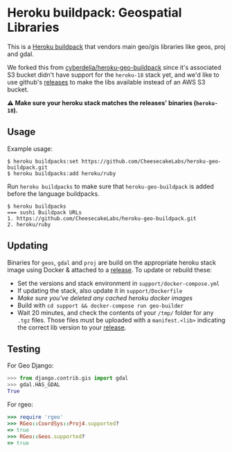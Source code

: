 Heroku buildpack: Geospatial Libraries
======================================

This is a [Heroku buildpack](http://devcenter.heroku.com/articles/buildpacks) that
vendors main geo/gis libraries like geos, proj and gdal.

We forked this from [cyberdelia/heroku-geo-buildpack](https://github.com/cyberdelia/heroku-geo-buildpack) since it's associated S3 bucket didn't have support for the `heroku-18` stack yet, and we'd like to use github's [releases](https://github.com/CheesecakeLabs/heroku-geo-buildpack/releases) to make the libs available instead of an AWS S3 bucket.

**:warning: Make sure your heroku stack matches the releases' binaries (`heroku-18`).**

Usage
-----

Example usage:

```
$ heroku buildpacks:set https://github.com/CheesecakeLabs/heroku-geo-buildpack.git
$ heroku buildpacks:add heroku/ruby
```

Run `heroku buildpacks` to make sure that `heroku-geo-buildpack` is added before
the language buildpacks.

```
$ heroku buildpacks
=== sushi Buildpack URLs
1. https://github.com/CheesecakeLabs/heroku-geo-buildpack.git
2. heroku/ruby
```

Updating
--------
 Binaries for `geos`, `gdal` and `proj` are build on the appropriate heroku stack
image using Docker & attached to a [release](https://github.com/CheesecakeLabs/heroku-geo-buildpack/releases).
 To update or rebuild these:
* Set the versions and stack environment in `support/docker-compose.yml`
* If updating the stack, also update it in `support/Dockerfile`
* *Make sure you've deleted any cached heroku docker images*
* Build with `cd support && docker-compose run geo-builder`
* Wait 20 minutes, and check the contents of your `/tmp/` folder for any `.tgz` files. Those files must be uploaded with a `manifest.<lib>` indicating the correct lib version to your [release](https://github.com/CheesecakeLabs/heroku-geo-buildpack/releases).

Testing
-------

For Geo Django:

```python
>>> from django.contrib.gis import gdal
>>> gdal.HAS_GDAL
True
```

For rgeo:

```ruby
>>> require 'rgeo'
>>> RGeo::CoordSys::Proj4.supported?
=> true
>>> RGeo::Geos.supported?
=> true
```
